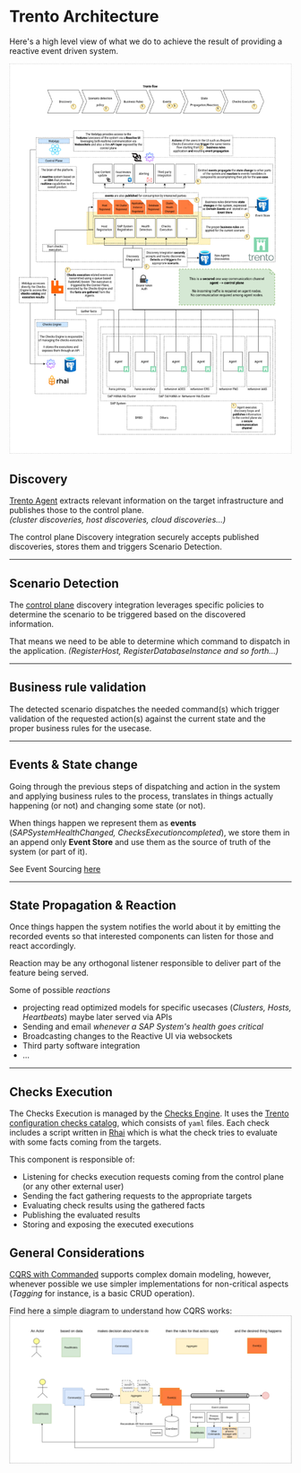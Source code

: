 # Trento Architecture

Here's a high level view of what we do to achieve the result of providing a reactive event driven system.

![Trento Architecture](../assets/trento-architecture.png)

## Discovery
[Trento Agent](https://github.com/trento-project/agent) extracts relevant information on the target infrastructure and publishes those to the control plane.  
_(cluster discoveries, host discoveries, cloud discoveries...)_

The control plane Discovery integration securely accepts published discoveries, stores them and triggers Scenario Detection.

---

## Scenario Detection
The [control plane](https://github.com/trento-project/web) discovery integration leverages specific policies to determine the scenario to be triggered based on the discovered information.

That means we need to be able to determine which command to dispatch in the application.
_(RegisterHost, RegisterDatabaseInstance and so forth...)_

---

## Business rule validation
The detected scenario dispatches the needed command(s) which trigger validation of the requested action(s) against the current state and the proper business rules for the usecase.

---

## Events & State change
Going through the previous steps of dispatching and action in the system and applying business rules to the process, translates in things actually happening (or not) and changing some state (or not).

When things happen we represent them as **events**  (_SAPSystemHealthChanged, ChecksExecutioncompleted_), we store them in an append only **Event Store** and use them as the source of truth of the system (or part of it).

See Event Sourcing [here](https://martinfowler.com/eaaDev/EventSourcing.html)

---

## State Propagation & Reaction
Once things happen the system notifies the world about it by emitting the recorded events so that interested components can listen for those and react accordingly.

Reaction may be any orthogonal listener responsible to deliver part of the feature being served.

Some of possible _reactions_
- projecting read optimized models for specific usecases (_Clusters, Hosts, Heartbeats_) maybe later served via APIs
- Sending and email _whenever a SAP System's health goes critical_
- Broadcasting changes to the Reactive UI via websockets
- Third party software integration
- ...
---

## Checks Execution
The Checks Execution is managed by the [Checks Engine](https://github.com/trento-project/wanda). It uses the [Trento configuration checks catalog](https://github.com/trento-project/checks), which consists of `yaml` files. Each check includes a script written in [Rhai](https://rhai.rs/) which is what the check tries to evaluate with some facts coming from the targets.

This component is responsible of:
- Listening for checks execution requests coming from the control plane (or any other external user)
- Sending the fact gathering requests to the appropriate targets
- Evaluating check results using the gathered facts
- Publishing the evaluated results
- Storing and exposing the executed executions

## General Considerations
[CQRS with Commanded](https://github.com/commanded/commanded) supports complex domain modeling, however, whenever possible we use simpler implementations for non-critical aspects (_Tagging_ for instance, is a basic CRUD operation).

Find here a simple diagram to understand how CQRS works:
![ES+CQRS](../assets/event-sourcing-cqrs.png)
